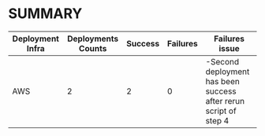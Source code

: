 # SUMMARY

Deployment Infra | Deployments Counts | Success | Failures | Failures issue 
--- | --- | --- | --- | ---
AWS | 2 | 2 | 0 |-Second deployment has been success after rerun script of step 4 

